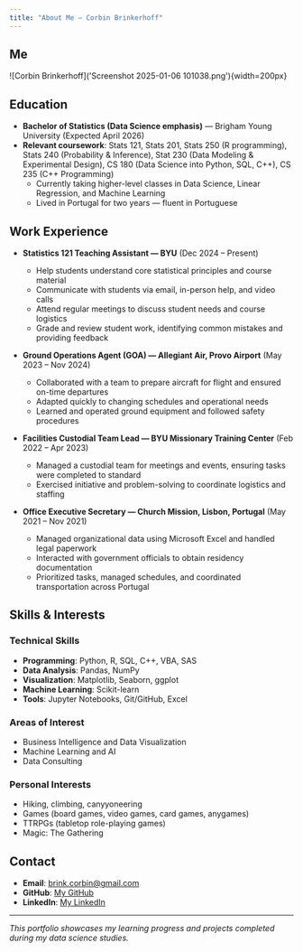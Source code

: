 ```yaml
---
title: "About Me – Corbin Brinkerhoff"
---
```


## Me

![Corbin Brinkerhoff]('Screenshot 2025-01-06 101038.png'){width=200px}

## Education

- **Bachelor of Statistics (Data Science emphasis)** — Brigham Young University (Expected April 2026)
- **Relevant coursework**: 
    Stats 121, Stats 201, Stats 250 (R programming), Stats 240 (Probability &    Inference), Stat 230 (Data Modeling & Experimental Design), CS 180 (Data Science into Python, SQL, C++), CS 235 (C++ Programming)
	- Currently taking higher-level classes in Data Science, Linear Regression, and Machine Learning
	- Lived in Portugal for two years — fluent in Portuguese


## Work Experience

- **Statistics 121 Teaching Assistant — BYU** (Dec 2024 – Present)
	- Help students understand core statistical principles and course material
	- Communicate with students via email, in-person help, and video calls
	- Attend regular meetings to discuss student needs and course logistics
	- Grade and review student work, identifying common mistakes and providing feedback

- **Ground Operations Agent (GOA) — Allegiant Air, Provo Airport** (May 2023 – Nov 2024)
	- Collaborated with a team to prepare aircraft for flight and ensured on-time departures
	- Adapted quickly to changing schedules and operational needs
	- Learned and operated ground equipment and followed safety procedures

- **Facilities Custodial Team Lead — BYU Missionary Training Center** (Feb 2022 – Apr 2023)
	- Managed a custodial team for meetings and events, ensuring tasks were completed to standard
	- Exercised initiative and problem-solving to coordinate logistics and staffing

- **Office Executive Secretary — Church Mission, Lisbon, Portugal** (May 2021 – Nov 2021)
	- Managed organizational data using Microsoft Excel and handled legal paperwork
	- Interacted with government officials to obtain residency documentation
	- Prioritized tasks, managed schedules, and coordinated transportation across Portugal

## Skills & Interests

### Technical Skills
- **Programming**: Python, R, SQL, C++, VBA, SAS
- **Data Analysis**: Pandas, NumPy
- **Visualization**: Matplotlib, Seaborn, ggplot
- **Machine Learning**: Scikit-learn
- **Tools**: Jupyter Notebooks, Git/GitHub, Excel

### Areas of Interest
- Business Intelligence and Data Visualization
- Machine Learning and AI
- Data Consulting

### Personal Interests
- Hiking, climbing, canyyoneering
- Games (board games, video games, card games, anygames)
- TTRPGs (tabletop role-playing games)
- Magic: The Gathering

## Contact

- **Email**: brink.corbin@gmail.com
- **GitHub**: [My GitHub](https://github.com/your-cibrinkerhoff)
- **LinkedIn**: [My LinkedIn](www.linkedin.com/in/corbin-brinkerhoff-742088335)

---

*This portfolio showcases my learning progress and projects completed during my data science studies.*
